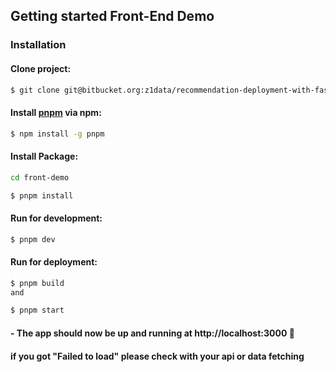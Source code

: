 ## Getting started Front-End Demo

### Installation

#### Clone project:

```bash
$ git clone git@bitbucket.org:z1data/recommendation-deployment-with-fastapi.git
```

#### Install [pnpm](https://pnpm.io/installation) via npm:

```bash
$ npm install -g pnpm
```

#### Install Package:

```bash
cd front-demo

$ pnpm install
```

#### Run for development:

```bash
$ pnpm dev
```

#### Run for deployment:

```bash
$ pnpm build
and

$ pnpm start
```

#### - The app should now be up and running at http://localhost:3000 🚀

#### if you got "Failed to load" please check with your api or data fetching
